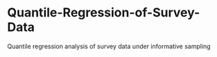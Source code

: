 # Quantile-Regression-of-Survey-Data
Quantile regression analysis of survey data under informative sampling
